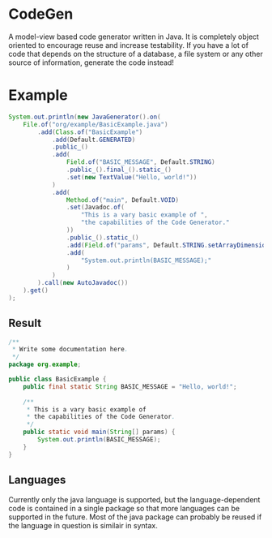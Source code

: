 # CodeGen
A model-view based code generator written in Java. It is completely object oriented to encourage reuse and increase testability. If you have a lot of code that depends on the structure of a database, a file system or any other source of information, generate the code instead!

# Example
```java
System.out.println(new JavaGenerator().on(
    File.of("org/example/BasicExample.java")
        .add(Class.of("BasicExample")
            .add(Default.GENERATED)
            .public_()
            .add(
                Field.of("BASIC_MESSAGE", Default.STRING)
                .public_().final_().static_()
                .set(new TextValue("Hello, world!"))
            )
            .add(
                Method.of("main", Default.VOID)
                .set(Javadoc.of(
                    "This is a vary basic example of ",
                    "the capabilities of the Code Generator."
                ))
                .public_().static_()
                .add(Field.of("params", Default.STRING.setArrayDimension(1)))
                .add(
                    "System.out.println(BASIC_MESSAGE);"
                )
            )
        ).call(new AutoJavadoc())
    ).get()
);
```
	
## Result
```java
/**
 * Write some documentation here.
 */
package org.example;

public class BasicExample {
    public final static String BASIC_MESSAGE = "Hello, world!";
    
    /**
     * This is a vary basic example of 
     * the capabilities of the Code Generator.
     */
    public static void main(String[] params) {
        System.out.println(BASIC_MESSAGE);
    }
}
```

## Languages
Currently only the java language is supported, but the language-dependent code is contained in a single package so that more languages can be supported in the future. Most of the java package can probably be reused if the language in question is similair in syntax.
